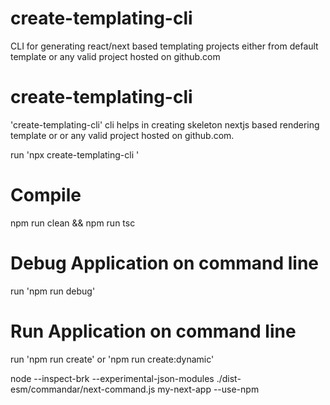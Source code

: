 # create-templating-cli
CLI for generating react/next based templating projects either from default template or any valid project hosted on github.com

# create-templating-cli
 'create-templating-cli' cli helps in creating skeleton nextjs based rendering template or or any valid project hosted on github.com.

 run 'npx create-templating-cli <appname>'

# Compile 
  npm run clean && npm run tsc 
# Debug Application on command line
  run 'npm run debug'

# Run Application on command line
  run 'npm run create' or 'npm run create:dynamic'

  node --inspect-brk --experimental-json-modules ./dist-esm/commandar/next-command.js my-next-app --use-npm


